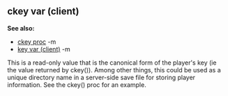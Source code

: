 ## ckey var (client)
**See also:**
*   [ckey proc](/ref/proc/ckey.md) -m
*   [key var (client)](/ref/client/var/key.md) -m

This is a read-only value that is the canonical form of the
player\'s key (ie the value returned by ckey()). Among other things,
this could be used as a unique directory name in a server-side save file
for storing player information. See the ckey() proc for an example.